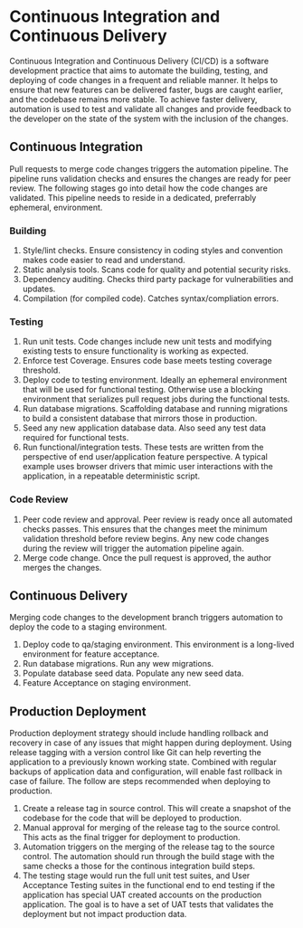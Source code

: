 # Continuous Integration and Continuous Delivery

Continuous Integration and Continuous Delivery (CI/CD) is a software development practice that aims to automate the building, testing, and deploying of code changes in a frequent and reliable manner. It helps to ensure that new features can be delivered faster, bugs are caught earlier, and the codebase remains more stable. To achieve faster delivery, automation is used to test and validate all changes and provide feedback to the developer on the state of the system with the inclusion of the changes.

## Continuous Integration

Pull requests to merge code changes triggers the automation pipeline. The pipeline runs validation checks and ensures the changes are ready for peer review.  The following stages go into detail how the code changes are validated. This pipeline needs to reside in a dedicated, preferrably ephemeral, environment.

### Building
1. Style/lint checks. Ensure consistency in coding styles and convention makes code easier to read and understand.
2. Static analysis tools. Scans code for quality and potential security risks.
3. Dependency auditing. Checks third party package for vulnerabilities and updates.
4. Compilation (for compiled code). Catches syntax/compliation errors.

### Testing
1. Run unit tests. Code changes include new unit tests and modifying existing tests to ensure functionality is working as expected. 
2. Enforce test Coverage. Ensures code base meets testing coverage threshold.
3. Deploy code to testing environment. Ideally an ephemeral environment that will be used for functional testing.  Otherwise use a blocking environment that serializes pull request jobs during the functional tests.
4. Run database migrations. Scaffolding database and running migrations to build a consistent database that mirrors those in production. 
5. Seed any new application database data. Also seed any test data required for functional tests.
6. Run functional/integration tests. These tests are written from the perspective of end user/application feature perspective. A typical example uses browser drivers that mimic user interactions with the application, in a repeatable deterministic script. 

### Code Review
1. Peer code review and approval. Peer review is ready once all automated checks passes.  This ensures that the changes meet the minimum validation threshold before review begins. Any new code changes during the review will trigger the automation pipeline again.
2. Merge code change. Once the pull request is approved, the author merges the changes.

## Continuous Delivery

Merging code changes to the development branch triggers automation to deploy the code to a staging environment.

1. Deploy code to qa/staging environment. This environment is a long-lived environment for feature acceptance.  
2. Run database migrations.  Run any wew migrations. 
3. Populate database seed data.  Populate any new seed data.
4. Feature Acceptance on staging environment.

## Production Deployment

Production deployment strategy should include handling rollback and recovery in case of any issues that might happen during deployment. Using release tagging with a version control like Git can help reverting the application to a previously known working state. Combined with regular backups of application data and configuration, will enable fast rollback in case of failure. The follow are steps recommended when deploying to production.

1. Create a release tag in source control. This will create a snapshot of the codebase for the code that will be deployed to production.
2. Manual approval for merging of the release tag to the source control. This acts as the final trigger for deployment to production.
3. Automation triggers on the merging of the release tag to the source control. The automation should run through the build stage with the same checks a those for the continous integration build steps.  
4. The testing stage would run the full unit test suites, and User Acceptance Testing suites in the functional end to end testing if the application has special UAT created accounts on the production application. The goal is to have a set of UAT tests that validates the deployment but not impact production data.
